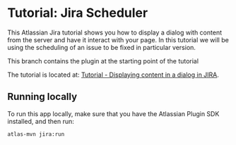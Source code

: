 # Tutorial: Jira Scheduler

This Atlassian Jira tutorial shows you how to display a dialog with content from the server and have it interact with your page. 
In this tutorial we will be using the scheduling of an issue to be fixed in particular version.

This branch contains the plugin at the starting point of the tutorial

The tutorial is located at: [Tutorial - Displaying content in a dialog in JIRA][1].

## Running locally

To run this app locally, make sure that you have the Atlassian Plugin SDK installed, and then run:

    atlas-mvn jira:run

 [1]: https://developer.atlassian.com/jiradev/jira-platform/guides/issues/tutorial-displaying-content-in-a-dialog-in-jira
